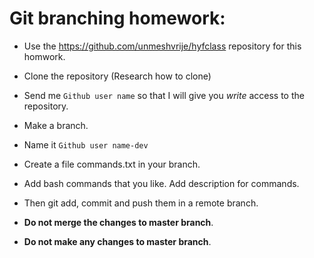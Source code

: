 # Git branching homework: 

* Use the https://github.com/unmeshvrije/hyfclass repository for this homwork.
* Clone the repository (Research how to clone)
* Send me `Github user name` so that I will give you _write_ access to the repository.
* Make a branch. 
* Name it `Github user name-dev` 
* Create a file commands.txt in your branch.
* Add bash commands that you like. Add description for commands.
* Then git add, commit and push them in a remote branch.

* **Do not merge the changes to master branch**.
* **Do not make any changes to master branch**.
